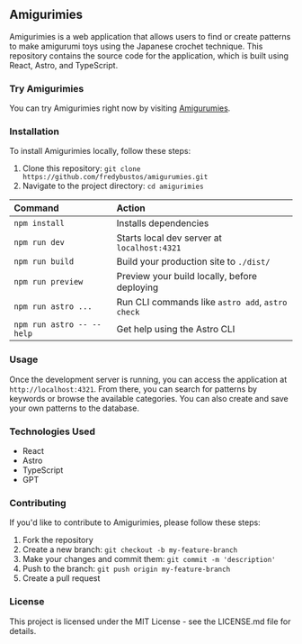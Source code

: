 ## Amigurimies

Amigurimies is a web application that allows users to find or create patterns to make amigurumi toys using the Japanese crochet technique. This repository contains the source code for the application, which is built using React, Astro, and TypeScript.

### Try Amigurimies

You can try Amigurimies right now by visiting [Amigurumies](https://amigurimis.vercel.app). 

### Installation

To install Amigurimies locally, follow these steps:

1. Clone this repository: `git clone https://github.com/fredybustos/amigurumies.git`
2. Navigate to the project directory: `cd amigurimies`

| Command                   | Action                                           |
| :------------------------ | :----------------------------------------------- |
| `npm install`             | Installs dependencies                            |
| `npm run dev`             | Starts local dev server at `localhost:4321`      |
| `npm run build`           | Build your production site to `./dist/`          |
| `npm run preview`         | Preview your build locally, before deploying     |
| `npm run astro ...`       | Run CLI commands like `astro add`, `astro check` |
| `npm run astro -- --help` | Get help using the Astro CLI                     |


### Usage

Once the development server is running, you can access the application at `http://localhost:4321`. From there, you can search for patterns by keywords or browse the available categories. You can also create and save your own patterns to the database.

### Technologies Used

- React
- Astro
- TypeScript
- GPT

### Contributing

If you'd like to contribute to Amigurimies, please follow these steps:

1. Fork the repository
2. Create a new branch: `git checkout -b my-feature-branch`
3. Make your changes and commit them: `git commit -m 'description'`
4. Push to the branch: `git push origin my-feature-branch`
5. Create a pull request

### License

This project is licensed under the MIT License - see the LICENSE.md file for details.

